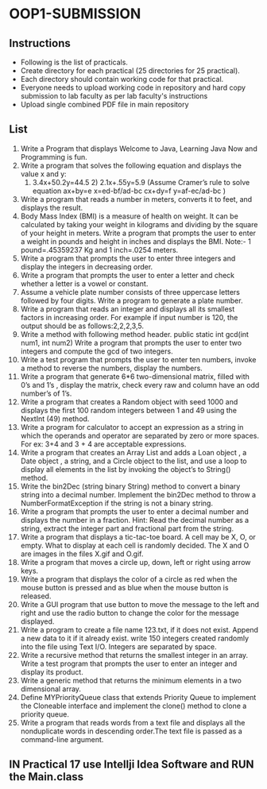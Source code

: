 
# OOP1-SUBMISSION

## Instructions
- Following is the list of practicals.
- Create directory for each practical (25 directories for 25 practical).
- Each directory should contain working code for that practical.
- Everyone needs to upload working code in repository and hard copy submission to lab faculty as per lab faculty's instructions
- Upload single combined PDF file in main repository

## List
1. Write a Program that displays Welcome to Java, Learning Java Now and Programming is fun.
2. Write a program that solves the following equation and displays the value x and y:
   1) 3.4x+50.2y=44.5 2) 2.1x+.55y=5.9 (Assume Cramer’s rule to solve equation ax+by=e x=ed-bf/ad-bc cx+dy=f y=af-ec/ad-bc )
3. Write a program that reads a number in meters, converts it to feet, and displays the result.
4. Body Mass Index (BMI) is a measure of health on weight. It can be calculated by taking your weight in kilograms and dividing by the square of your height    in meters. Write a program that prompts the user to enter a weight in pounds and height in inches and displays the BMI.
   Note:- 1 pound=.45359237 Kg and 1 inch=.0254 meters.
5. Write a program that prompts the user to enter three integers and display the integers in decreasing order.
6. Write a program that prompts the user to enter a letter and check whether a letter is a vowel or constant.
7. Assume a vehicle plate number consists of three uppercase letters followed by four digits. Write a program to generate a plate number.
8. Write a program that reads an integer and displays all its smallest factors in increasing order. For example if input number is 120, the output should be    as follows:2,2,2,3,5.
9. Write a method with following method header.
   public static int gcd(int num1, int num2)
   Write a program that prompts the user to enter two integers and compute the gcd of two integers.
10. Write a test program that prompts the user to enter ten numbers, invoke a method to reverse the numbers, display the numbers.
11. Write a program that generate 6*6 two-dimensional matrix, filled with 0’s and 1’s , display the matrix, check every raw and column have an odd number’s       of 1’s.
12. Write a program that creates a Random object with seed 1000 and displays the first 100 random integers between 1 and 49 using the NextInt (49) method.
13. Write a program for calculator to accept an expression as a string in which the operands and operator are separated by zero or more spaces.
    For ex: 3+4 and 3 + 4 are acceptable expressions.
14. Write a program that creates an Array List and adds a Loan object , a Date object , a string, and a Circle object to the list, and use a loop to display     all elements in the list by invoking the object’s to String() method.
15. Write the bin2Dec (string binary String) method to convert a binary string into a decimal number. Implement the bin2Dec method to throw a                     NumberFormatException if the string is not a binary string.
16. Write a program that prompts the user to enter a decimal number and displays the number in a fraction.
    Hint: Read the decimal number as a string, extract the integer part and fractional part from the string.
17. Write a program that displays a tic-tac-toe board. A cell may be X, O, or empty. What to display at each cell is randomly decided. The X and O are images in the files X.gif and O.gif.
18. Write a program that moves a circle up, down, left or right using arrow keys.
19. Write a program that displays the color of a circle as red when the mouse button is pressed and as blue when the mouse button is released.
20. Write a GUI program that use button to move the message to the left and right and use the radio button to change the color for the message displayed.
21. Write a program to create a file name 123.txt, if it does not exist. Append a new data to it if it already exist. write 150 integers created randomly         into the file using Text I/O. Integers are separated by space.
22. Write a recursive method that returns the smallest integer in an array. Write a test program that prompts the user to enter an integer and display its       product.
23. Write a generic method that returns the minimum elements in a two dimensional array.
24. Define MYPriorityQueue class that extends Priority Queue to implement the Cloneable interface and implement the clone() method to clone a priority queue.
25. Write a program that reads words from a text file and displays all the nonduplicate words in descending order.The text file is passed as a command-line argument.









## IN Practical 17 use Intellji Idea Software and RUN the Main.class  
